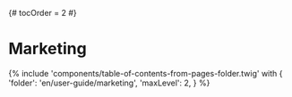 {# tocOrder = 2 #}

# Marketing

{% include 'components/table-of-contents-from-pages-folder.twig' with {
  'folder': 'en/user-guide/marketing',
  'maxLevel': 2,
} %}
